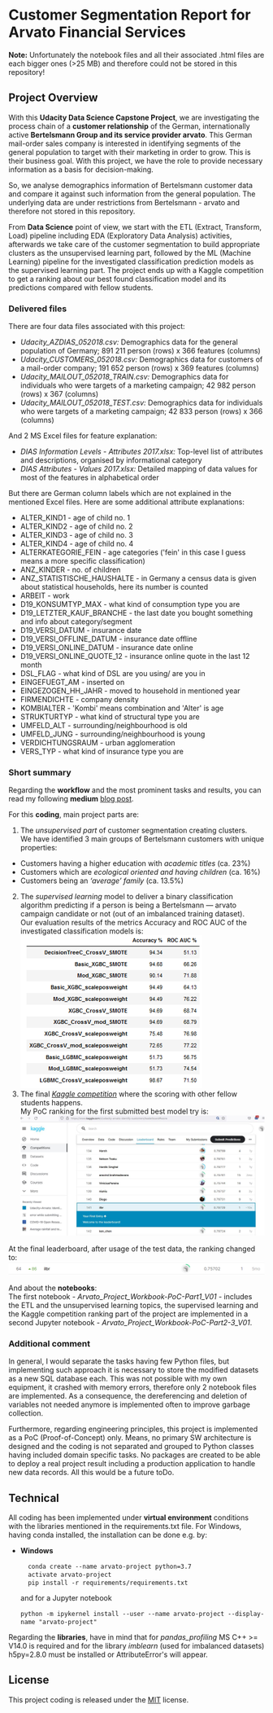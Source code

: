 [//]: # (Image References)

[image1]: ./images/ClassificationModelsEvalResultSmall.PNG "Evaluation of Classification models:"
[image2]: ./images/kaggleCompetition_positionUdacityDataScience-BertelsmannArvato-141_2021-08-15.JPG "Kaggle ranking:"
[image3]: ./images/kaggle_finalLeaderboard_position.PNG "Final Leaderboard with 70% test data:"

# Customer Segmentation Report for Arvato Financial Services

<b>Note:</b> Unfortunately the notebook files and all their associated .html files are each bigger ones (>25 MB) and therefore could not be stored in this repository!

## Project Overview
With this <b>Udacity Data Science Capstone Project</b>, we are investigating the process chain of a <b>customer relationship</b> of the German, internationally active <b>Bertelsmann Group and its service provider arvato</b>. This German mail-order sales company is interested in identifying segments of the general population to target with their marketing in order to grow. This is their business goal. With this project, we have the role to provide necessary information as a basis for decision-making. 

So, we analyse demographics information of Bertelsmann customer data and compare it against such information from the general population. The underlying data are under restrictions from Bertelsmann - arvato and therefore not stored in this repository.

From <b>Data Science</b> point of view, we start with the ETL (Extract, Transform, Load) pipeline including EDA (Exploratory Data Analysis) activities, afterwards we take care of the customer segmentation to build appropriate clusters as the unsupervised learning part, followed by the ML (Machine Learning) pipeline for the investigated classification prediction models as the supervised learning part. The project ends up with a Kaggle competition to get a ranking about our best found classification model and its predictions compared with fellow students.

### Delivered files
There are four data files associated with this project:

* <i>Udacity_AZDIAS_052018.csv:</i> Demographics data for the general population of Germany; 891 211 person (rows) x 366 features (columns)
* <i>Udacity_CUSTOMERS_052018.csv:</i> Demographics data for customers of a mail-order company; 191 652 person (rows) x 369 features (columns)
* <i>Udacity_MAILOUT_052018_TRAIN.csv:</i> Demographics data for individuals who were targets of a marketing campaign; 42 982 person (rows) x 367 (columns)
* <i>Udacity_MAILOUT_052018_TEST.csv:</i> Demographics data for individuals who were targets of a marketing campaign; 42 833 person (rows) x 366 (columns)

And 2 MS Excel files for feature explanation:

* <i>DIAS Information Levels - Attributes 2017.xlsx:</i> Top-level list of attributes and descriptions, organised by informational category
* <i>DIAS Attributes - Values 2017.xlsx:</i> Detailed mapping of data values for most of the features in alphabetical order

But there are German column labels which are not explained in the mentioned Excel files. Here are some additional attribute explanations:

* ALTER_KIND1 - age of child no. 1
* ALTER_KIND2 - age of child no. 2
* ALTER_KIND3 - age of child no. 3
* ALTER_KIND4 - age of child no. 4
* ALTERKATEGORIE_FEIN - age categories ('fein' in this case I guess means a more specific classification)
* ANZ_KINDER - no. of children
* ANZ_STATISTISCHE_HAUSHALTE - in Germany a census data is given about statistical households, here its number is counted
* ARBEIT - work
* D19_KONSUMTYP_MAX - what kind of consumption type you are
* D19_LETZTER_KAUF_BRANCHE - the last date you bought something and info about category/segment
* D19_VERSI_DATUM - insurance date
* D19_VERSI_OFFLINE_DATUM - insurance date offline
* D19_VERSI_ONLINE_DATUM - insurance date online
* D19_VERSI_ONLINE_QUOTE_12 - insurance online quote in the last 12 month
* DSL_FLAG - what kind of DSL are you using/ are you in
* EINGEFUEGT_AM - inserted on
* EINGEZOGEN_HH_JAHR - moved to household in mentioned year
* FIRMENDICHTE - company density
* KOMBIALTER - 'Kombi' means combination and 'Alter' is age
* STRUKTURTYP - what kind of structural type you are
* UMFELD_ALT - surrounding/neighbourhood is old
* UMFELD_JUNG - surrounding/neighbourhood is young
* VERDICHTUNGSRAUM - urban agglomeration
* VERS_TYP - what kind of insurance type you are

### Short summary
Regarding the <b>workflow</b> and the most prominent tasks and results, you can read my following <b>medium</b> [blog post](https://medium.com/@ilona.brinkmeier/customer-segmentation-report-for-arvato-financial-solutions-167cba1545bd).

For this <b>coding</b>, main project parts are:

1. The <i>unsupervised part</i> of customer segmentation creating clusters.<br>
  We have identified 3 main groups of Bertelsmann customers with unique properties:
  
  * Customers having a higher education with <i>academic titles</i> (ca. 23%)
  * Customers which are <i>ecological oriented and having children</i> (ca. 16%)
  * Customers being an <i>‘average’ family</i> (ca. 13.5%)
  
2. The <i>supervised learning</i> model to deliver a binary classification algorithm predicting if a person is being a Bertelsmann — arvato campaign candidate or not (out of an imbalanced training dataset).<br>
  Our evaluation results of the metrics Accuracy and ROC AUC of the investigated classification models is:
  ![Evaluation of Classification models:][image1]
3. The final [<i>Kaggle competition</i>](https://www.kaggle.com/c/udacity-arvato-identify-customers) where the scoring with other fellow students happens.<br>
  My PoC ranking for the first submitted best model try is:
  ![Kaggle ranking:][image2]
  
  At the final leaderboard, after usage of the test data, the ranking changed to:
  ![Final Leaderboard with 70% test data:][image3]

And about the <b>notebooks</b>:<br>
The first notebook - <i>Arvato_Project_Workbook-PoC-Part1_V01</i> - includes the ETL and the unsupervised learning topics, the supervised learning and the Kaggle competition ranking part of the project are implemented in a second Jupyter notebook - <i>Arvato_Project_Workbook-PoC-Part2-3_V01</i>.

### Additional comment
In general, I would separate the tasks having few Python files, but implementing such approach it is necessary to store the modified datasets as a new SQL database each. This was not possible with my own equipment, it crashed with memory errors, therefore only 2 notebook files are implemented. As a consequence, the dereferencing and deletion of variables not needed anymore is implemented often to improve garbage collection.

Furthermore, regarding engineering principles, this project is implemented as a PoC (Proof-of-Concept) only. Means, no primary SW architecture is designed and the coding is not separated and grouped to Python classes having included domain specific tasks. No packages are created to be able to deploy a real project result including a production application to handle new data records. All this would be a future toDo.

## Technical
All coding has been implemented under <b>virtual environment</b> conditions with the libraries mentioned in the requirements.txt file. For Windows, having conda installed, the installation can be done e.g. by:
- __Windows__
  ```
	conda create --name arvato-project python=3.7
	activate arvato-project
	pip install -r requirements/requirements.txt
  ```
  and for a Jupyter notebook
  ```
  python -m ipykernel install --user --name arvato-project --display-name "arvato-project"
  ```

Regarding the <b>libraries</b>, have in mind that for <i>pandas_profiling</i> MS C++ >= V14.0 is required and for the library <i>imblearn</i> (used for imbalanced datasets) h5py=2.8.0 must be installed or AttributeError's will appear.

## License
This project coding is released under the [MIT](https://github.com/IloBe/Customer-Segmentation-and-Classification-Master/blob/master/LICENSE) license.
